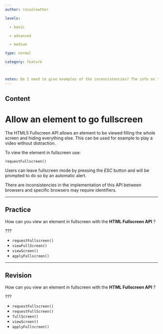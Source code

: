 ```yaml
---
author: rosielowther

levels:

  - basic

  - advanced

  - medium

type: normal

category: feature



notes: Do I need to give examples of the inconsistencies? The info on this seems pretty vague and it seems like people are mostly using a github work-around.
---
```

## Content
# Allow an element to go fullscreen

The HTML5 Fullscreen API allows an element to be viewed filling the whole screen and hiding everything else. This can be used for example to play a video without distraction. 

To view the element in fullscreen use:

```
requestFullscreen()
```
Users can leave fullscreen mode by pressing the *ESC* button and will be prompted to do so by an automatic alert. 

There are inconsistencies in the implementation of this API between browsers and specific browsers may require identifiers.

---
## Practice

How can you view an element in fullscreen with the **HTML Fullscreen API** ?

???


* `requestFullscreen()`
* `viewFullScreen()`
* `viewScreen()`
* `applyFullscreen()`

---
## Revision

How can you view an element in fullscreen with the **HTML Fullscreen API** ?

???


* `requestFullscreen()`
* `requestFullScreen()`
* `fullScreen()`
* `viewScreen()`
* `applyFullscreen()`

